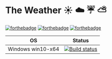 # The Weather :sunny: :cloud: :umbrella: :partly_sunny:

[![forthebadge](https://forthebadge.com/images/badges/made-with-c-sharp.svg)](https://forthebadge.com)
[![forthebadge](https://forthebadge.com/images/badges/makes-people-smile.svg)](https://forthebadge.com)
[![forthebadge](https://forthebadge.com/images/badges/built-by-developers.svg)](https://forthebadge.com)

| OS  | Status |
| ------------- | ------------- |
| Windows win10-x64  | [![Build status](https://ci.appveyor.com/api/projects/status/kadq17fpq08y0twq?svg=true)](https://ci.appveyor.com/project/Greenwood/theweather) |